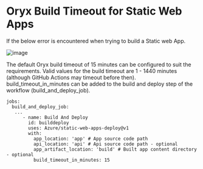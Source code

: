 # Oryx Build Timeout for Static Web Apps

If the below error is encountered when trying to build a Static web App. 

![image](https://user-images.githubusercontent.com/10644754/140665104-71c9a2f8-5d14-4f03-b414-da38691a504e.png)


The default Oryx build timeout of 15 minutes can be configured to suit the requirements. Valid values for the build timeout are 1 - 1440 minutes (although GitHub Actions may timeout before then). build_timeout_in_minutes can be added to the build and deploy step of the workflow (build_and_deploy_job).

```
jobs:
  build_and_deploy_job:
   ...
      - name: Build And Deploy
        id: builddeploy
        uses: Azure/static-web-apps-deploy@v1
        with:
          app_location: 'app' # App source code path
          api_location: 'api' # Api source code path - optional
          app_artifact_location: 'build' # Built app content directory - optional
          build_timeout_in_minutes: 15
 ```

